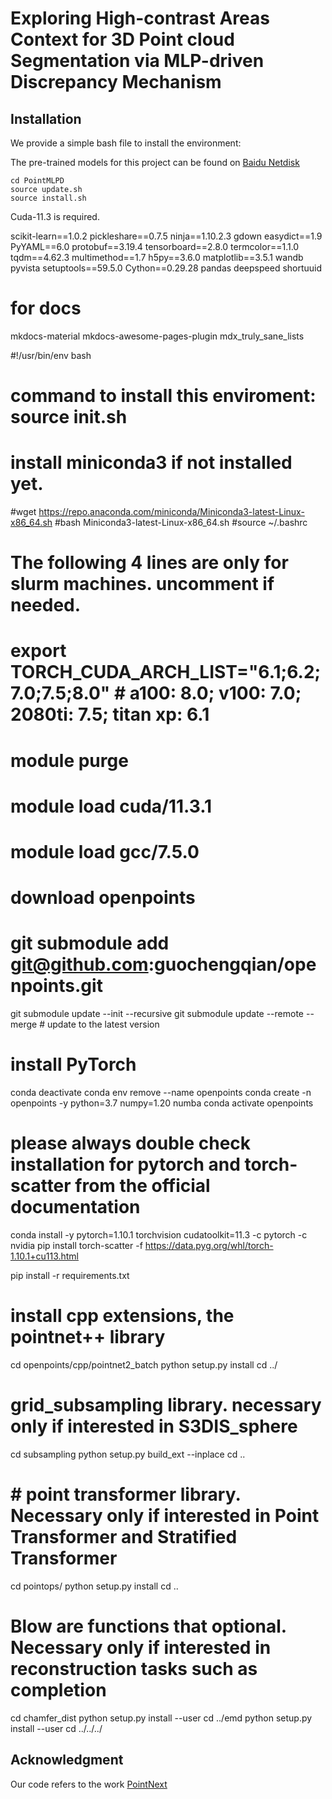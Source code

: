 # Exploring High-contrast Areas Context for 3D Point cloud Segmentation via MLP-driven Discrepancy Mechanism

## Installation
We provide a simple bash file to install the environment:

The pre-trained models for this project can be found on [Baidu Netdisk](https://pan.baidu.com/s/your_link_here)

```
cd PointMLPD
source update.sh
source install.sh
```
Cuda-11.3 is required.

scikit-learn==1.0.2
pickleshare==0.7.5
ninja==1.10.2.3
gdown
easydict==1.9
PyYAML==6.0
protobuf==3.19.4
tensorboard==2.8.0
termcolor==1.1.0
tqdm==4.62.3
multimethod==1.7
h5py==3.6.0
matplotlib==3.5.1
wandb
pyvista
setuptools==59.5.0
Cython==0.29.28
pandas
deepspeed
shortuuid

# for docs
mkdocs-material
mkdocs-awesome-pages-plugin
mdx_truly_sane_lists


#!/usr/bin/env bash
# command to install this enviroment: source init.sh

# install miniconda3 if not installed yet.
#wget https://repo.anaconda.com/miniconda/Miniconda3-latest-Linux-x86_64.sh
#bash Miniconda3-latest-Linux-x86_64.sh
#source ~/.bashrc


# The following 4 lines are only for slurm machines. uncomment if needed.  
# export TORCH_CUDA_ARCH_LIST="6.1;6.2;7.0;7.5;8.0"   # a100: 8.0; v100: 7.0; 2080ti: 7.5; titan xp: 6.1
# module purge
# module load cuda/11.3.1
# module load gcc/7.5.0

# download openpoints
# git submodule add git@github.com:guochengqian/openpoints.git
git submodule update --init --recursive
git submodule update --remote --merge # update to the latest version

# install PyTorch
conda deactivate
conda env remove --name openpoints
conda create -n openpoints -y python=3.7 numpy=1.20 numba
conda activate openpoints

# please always double check installation for pytorch and torch-scatter from the official documentation
conda install -y pytorch=1.10.1 torchvision cudatoolkit=11.3 -c pytorch -c nvidia
pip install torch-scatter -f https://data.pyg.org/whl/torch-1.10.1+cu113.html

pip install -r requirements.txt

# install cpp extensions, the pointnet++ library
cd openpoints/cpp/pointnet2_batch
python setup.py install
cd ../

# grid_subsampling library. necessary only if interested in S3DIS_sphere
cd subsampling
python setup.py build_ext --inplace
cd ..


# # point transformer library. Necessary only if interested in Point Transformer and Stratified Transformer
cd pointops/
python setup.py install
cd ..

# Blow are functions that optional. Necessary only if interested in reconstruction tasks such as completion
cd chamfer_dist
python setup.py install --user
cd ../emd
python setup.py install --user
cd ../../../

## Acknowledgment

Our code refers to the work [PointNext](https://github.com/guochengqian/PointNeXt)

